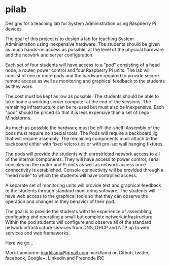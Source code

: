 pilab
=====

Designs for a teaching lab for System Administration using Raspberry Pi devices.

The goal of this project is to design a lab for teaching System
Administration using inexpensive hardware.  The students should be
given as much hands-on access as possible, at the level of the
physical hardware and the network and server configuration.

Each set of four students will have access to a "pod" consisting of a
head node, a router, power control and four Raspberry Pi units. The
lab will consist of one or more pods and the hardware required to
provide secure remote access as well as monitoring and graphical
feedback to the students as they work.

The cost must be kept as low as possible.  The students should be able
to take home a working server computer at the end of the sessions. The
remaining infrastructure can be re-used but must also be inexpensive.
Each "pod" should be priced so that it is less expensive than a set of
Lego Mindstorms.

As much as possible the hardware must be off-the-shelf. Assembly of
the pods must require no special tools.  The Pods will require a
backboard jig that will require assembly.  The remaining components
must attach to the backboard either with fixed velcro ties or with
pre-set wall hanging fixtures.

The pods will provide the students with unrestricted network access to
all of the internal components.  They will have access to power
control, serial consoles on the router and Pi units as well as network
access once connectivity is established.  Console connectivity will be
provided through a "head node" to which the students will have
controlled access.

A separate set of monitoring units will provide text and graphical
feedback to the students through standard monitoring software.  The
students will have web access to the graphical tools so that they can
observe the operation and changes in they behavior of their pod.

The goal is to provide the students with the experience of assembling,
configuring and operating a small but complete network
infrastructure. Within the pod students will configure and observe all
of the standard network infrastructure services from DNS, DHCP and NTP
up to web services and web frameworks.

Here we go...

Mark Lamourine <markllama@gmail.com>
markllama on Github, twitter, facebook, Google+, Linkedin and Freenode IRC